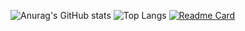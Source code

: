 ![Anurag's GitHub stats](https://github-readme-stats.vercel.app/api?username=QuocCuong2807&show_icons=true&theme=tokyonight)
![Top Langs](https://github-readme-stats.vercel.app/api/top-langs/?username=QuocCuong2807&layout=compact&theme=tokyonight)
[![Readme Card](https://github-readme-stats.vercel.app/api/pin/?username=QuocCuong2807&repo=github-readme-stats)](https://github.com/QuocCuong2807?tab=repositories)
